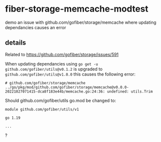 # fiber-storage-memcache-modtest
 demo an issue with github.com/gofiber/storage/memcache where updating dependancies causes an error
 
 ## details
 
 Related to https://github.com/gofiber/storage/issues/591

When updating dependancies using `go get -u` `github.com/gofiber/utils@v0.1.2` is upgraded to `github.com/gofiber/utils@v1.0.0` this causes the following error:

```
# github.com/gofiber/storage/memcache
../go/pkg/mod/github.com/gofiber/storage/memcache@v0.0.0-20221027071415-dca8f183e44b/memcache.go:24:36: undefined: utils.Trim
```
Should github.com/gofiber/utils go.mod be changed to:

```
module github.com/gofiber/utils/v1

go 1.19

...
```

?
